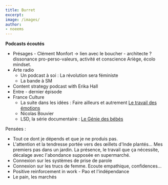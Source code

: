 ```yaml
---
title: Burret
excerpt:
image: /images/
author:
- noeems
---
```

**Podcasts écoutés**
* Présages - Clément Monfort
  -> lien avec le boucher - architecte ? dissonance pro-perso-valeurs, activité et conscience Ariège, écolo mindset.
* Arte radio
  - Un podcast à soi : La révolution sera féministe
  - La bande à SM
* Content strategy podcast with Erika Hall
* Entre - dernier épisode
* France Culture
  - La suite dans les idées : Faire ailleurs et autrement
    [Le travail des émotions](https://www.franceculture.fr/emissions/la-suite-dans-les-idees/la-suite-dans-les-idees-du-samedi-30-juin-2018)
  - Nicolas Bouvier
  - LSD, la série documentaire : [Le Génie des bébés](https://www.franceculture.fr/emissions/lsd-la-serie-documentaire/le-genie-des-bebes-14-inconnu-utero)


Pensées :
  - Tout ce dont je dépends et que je ne produis pas.
  - L'attention et la tendresse portée vers des œillets d'Inde plantés... Mes premiers pas dans un jardin. La présence, le travail que ça nécessite, décalage avec l'abondance supposée en supermarché.
  - Connexion sur les systèmes de prise de parole
  - Connexion sur les trucs de femme. Ecoute empathique, confidences...
  - Positive reinforcement in work - Pao et l'indépendance
  - Le pain, les marchés
